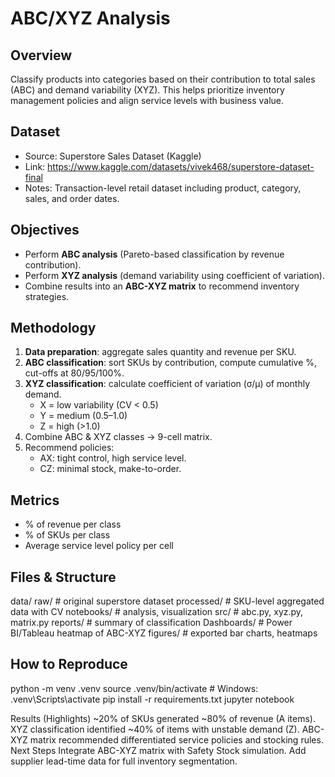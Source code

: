 # ABC/XYZ Analysis  <!-- For GitHub -->

## Overview
Classify products into categories based on their contribution to total sales (ABC) and demand variability (XYZ). This helps prioritize inventory management policies and align service levels with business value.

## Dataset
- Source: Superstore Sales Dataset (Kaggle)  
- Link: https://www.kaggle.com/datasets/vivek468/superstore-dataset-final  
- Notes: Transaction-level retail dataset including product, category, sales, and order dates.

## Objectives
- Perform **ABC analysis** (Pareto-based classification by revenue contribution).
- Perform **XYZ analysis** (demand variability using coefficient of variation).
- Combine results into an **ABC-XYZ matrix** to recommend inventory strategies.

## Methodology
1. **Data preparation**: aggregate sales quantity and revenue per SKU.
2. **ABC classification**: sort SKUs by contribution, compute cumulative %, cut-offs at 80/95/100%.
3. **XYZ classification**: calculate coefficient of variation (σ/μ) of monthly demand.
   - X = low variability (CV < 0.5)  
   - Y = medium (0.5–1.0)  
   - Z = high (>1.0)  
4. Combine ABC & XYZ classes → 9-cell matrix.
5. Recommend policies:  
   - AX: tight control, high service level.  
   - CZ: minimal stock, make-to-order.  

## Metrics
- % of revenue per class  
- % of SKUs per class  
- Average service level policy per cell  

## Files & Structure
data/
raw/ # original superstore dataset
processed/ # SKU-level aggregated data with CV
notebooks/ # analysis, visualization
src/ # abc.py, xyz.py, matrix.py
reports/ # summary of classification
Dashboards/ # Power BI/Tableau heatmap of ABC-XYZ
figures/ # exported bar charts, heatmaps


## How to Reproduce
python -m venv .venv
source .venv/bin/activate  # Windows: .venv\Scripts\activate
pip install -r requirements.txt
jupyter notebook

Results (Highlights)
~20% of SKUs generated ~80% of revenue (A items).
XYZ classification identified ~40% of items with unstable demand (Z).
ABC-XYZ matrix recommended differentiated service policies and stocking rules.
Next Steps
Integrate ABC-XYZ matrix with Safety Stock simulation.
Add supplier lead-time data for full inventory segmentation.
